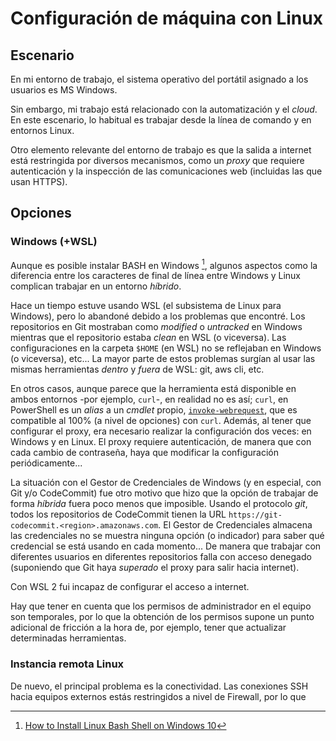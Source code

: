 # Configuración de máquina con Linux

## Escenario

En mi entorno de trabajo, el sistema operativo del portátil asignado a los usuarios es MS Windows.

Sin embargo, mi trabajo está relacionado con la automatización y el *cloud*. En este escenario, lo habitual es trabajar desde la línea de comando y en entornos Linux.

Otro elemento relevante del entorno de trabajo es que la salida a internet está restringida por diversos mecanismos, como un *proxy* que requiere autenticación y la inspección de las comunicaciones web (incluidas las que usan HTTPS).

## Opciones

### Windows (+WSL)

Aunque es posible instalar BASH en Windows [^bashonwindows], algunos aspectos como la diferencia entre los caracteres de final de línea entre Windows y Linux complican trabajar en un entorno *híbrido*.

Hace un tiempo estuve usando WSL (el subsistema de Linux para Windows), pero lo abandoné debido a los problemas que encontré. Los repositorios en Git mostraban como *modified* o *untracked* en Windows mientras que el repositorio estaba *clean* en WSL (o viceversa). Las configuraciones en la carpeta `$HOME` (en WSL) no se reflejaban en Windows (o viceversa), etc... La mayor parte de estos problemas surgían al usar las mismas herramientas *dentro* y *fuera* de WSL: git, aws cli, etc.

En otros casos, aunque parece que la herramienta está disponible en ambos entornos -por ejemplo, `curl`-, en realidad no es así; `curl`, en PowerShell es un *alias* a un *cmdlet* propio, [`invoke-webrequest`](https://docs.microsoft.com/en-us/powershell/module/microsoft.powershell.utility/invoke-webrequest?view=powershell-7.2), que es compatible al 100% (a nivel de opciones) con `curl`. Además, al tener que configurar el proxy, era necesario realizar la configuración dos veces: en Windows y en Linux. El proxy requiere autenticación, de manera que con cada cambio de contraseña, haya que modificar la configuración periódicamente...

La situación con el Gestor de Credenciales de Windows (y en especial, con Git y/o CodeCommit) fue otro motivo que hizo que la opción de trabajar de forma *híbrida* fuera poco menos que imposible. Usando el protocolo *git*, todos los repositorios de CodeCommit tienen la URL `https://git-codecommit.<region>.amazonaws.com`. El Gestor de Credenciales almacena las credenciales no se muestra ninguna opción (o indicador) para saber qué credencial se está usando en cada momento... De manera que trabajar con diferentes usuarios en diferentes repositorios falla con acceso denegado (suponiendo que Git haya *superado* el proxy para salir hacia internet).

Con WSL 2 fui incapaz de configurar el acceso a internet.

Hay que tener en cuenta que los permisos de administrador en el equipo son temporales, por lo que la obtención de los permisos supone un punto adicional de fricción a la hora de, por ejemplo, tener que actualizar determinadas herramientas.

### Instancia remota Linux

De nuevo, el principal problema es la conectividad. Las conexiones SSH hacia equipos externos estás restringidos a nivel de Firewall, por lo que

[^bashonwindows]: [How to Install Linux Bash Shell on Windows 10](https://itsfoss.com/install-bash-on-windows/)
